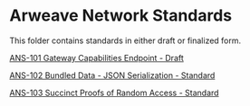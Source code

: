 # Arweave Network Standards

This folder contains standards in either draft or finalized form.

[ANS-101 Gateway Capabilities Endpoint - Draft](ANS-101.md)
  
[ANS-102 Bundled Data - JSON Serialization - Standard](ANS-102.md)

[ANS-103 Succinct Proofs of Random Access - Standard](ANS-103.md)
